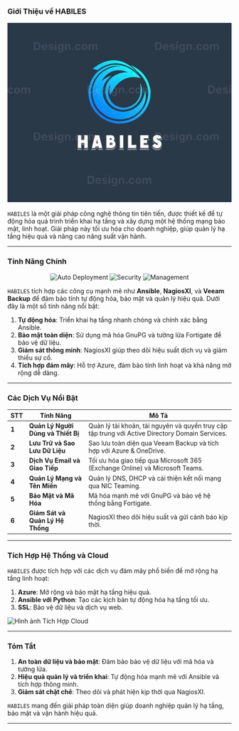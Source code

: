 

### **Giới Thiệu về HABILES**
![Hình ảnh](https://github.com/Nem0T03/Company_Habliles/blob/main/Picture/z6123567056624_c1411d37b1990a17a94468bf4118df54.jpg)

`HABILES` là một giải pháp công nghệ thông tin tiên tiến, được thiết kế để tự động hóa quá trình triển khai hạ tầng và xây dựng một hệ thống mạng bảo mật, linh hoạt. Giải pháp này tối ưu hóa cho doanh nghiệp, giúp quản lý hạ tầng hiệu quả và nâng cao năng suất vận hành.

---

### **Tính Năng Chính**
<p align="center">
  <img src="https://img.shields.io/badge/Auto_deployment-orange?style=for-the-badge&logo=ansible&logoColor=white" alt="Auto Deployment">
  <img src="https://img.shields.io/badge/Security-green?style=for-the-badge&logo=security&logoColor=white" alt="Security">
  <img src="https://img.shields.io/badge/Management-Blue?style=for-the-badge&logo=management&logoColor=white" alt="Management">
</p>

`HABILES` tích hợp các công cụ mạnh mẽ như **Ansible**, **NagiosXI**, và **Veeam Backup** để đảm bảo tính tự động hóa, bảo mật và quản lý hiệu quả. Dưới đây là một số tính năng nổi bật:

1. **Tự động hóa**: Triển khai hạ tầng nhanh chóng và chính xác bằng Ansible.
2. **Bảo mật toàn diện**: Sử dụng mã hóa GnuPG và tường lửa Fortigate để bảo vệ dữ liệu.
3. **Giám sát thông minh**: NagiosXI giúp theo dõi hiệu suất dịch vụ và giảm thiểu sự cố.
4. **Tích hợp đám mây**: Hỗ trợ Azure, đảm bảo tính linh hoạt và khả năng mở rộng dễ dàng.

---

### **Các Dịch Vụ Nổi Bật**

| **STT** | **Tính Năng**                         | **Mô Tả**                                                                                         |
|---------|---------------------------------------|--------------------------------------------------------------------------------------------------|
| **1**   | **Quản Lý Người Dùng và Thiết Bị**     | Quản lý tài khoản, tài nguyên và quyền truy cập tập trung với Active Directory Domain Services. |
| **2**   | **Lưu Trữ và Sao Lưu Dữ Liệu**        | Sao lưu toàn diện qua Veeam Backup và tích hợp với Azure & OneDrive.                          |
| **3**   | **Dịch Vụ Email và Giao Tiếp**         | Tối ưu hóa giao tiếp qua Microsoft 365 (Exchange Online) và Microsoft Teams.                   |
| **4**   | **Quản Lý Mạng và Tên Miền**           | Quản lý DNS, DHCP và cải thiện kết nối mạng qua NIC Teaming.                                   |
| **5**   | **Bảo Mật và Mã Hóa**                  | Mã hóa mạnh mẽ với GnuPG và bảo vệ hệ thống bằng Fortigate.                                    |
| **6**   | **Giám Sát và Quản Lý Hệ Thống**       | NagiosXI theo dõi hiệu suất và gửi cảnh báo kịp thời.                                           |

---

### **Tích Hợp Hệ Thống và Cloud**

`HABILES` được tích hợp với các dịch vụ đám mây phổ biến để mở rộng hạ tầng linh hoạt:

1. **Azure**: Mở rộng và bảo mật hạ tầng hiệu quả.
2. **Ansible với Python**: Tạo các kịch bản tự động hóa hạ tầng tối ưu.
3. **SSL**: Bảo vệ dữ liệu và dịch vụ web.

![Hình ảnh Tích Hợp Cloud](https://github.com/Nem0T03/Company_Habliles/blob/main/Picture/Bi%E1%BB%83u%20%C4%91%E1%BB%93%20kh%C3%B4ng%20c%C3%B3%20ti%C3%AAu%20%C4%91%E1%BB%81.drawio%20(16).drawio%20(3).png)

---

### **Tóm Tắt**

1. **An toàn dữ liệu và bảo mật**: Đảm bảo bảo vệ dữ liệu với mã hóa và tường lửa.
2. **Hiệu quả quản lý và triển khai**: Tự động hóa mạnh mẽ với Ansible và tích hợp thông minh.
3. **Giám sát chặt chẽ**: Theo dõi và phát hiện kịp thời qua NagiosXI.

`HABILES` mang đến giải pháp toàn diện giúp doanh nghiệp quản lý hạ tầng, bảo mật và vận hành hiệu quả.

---
